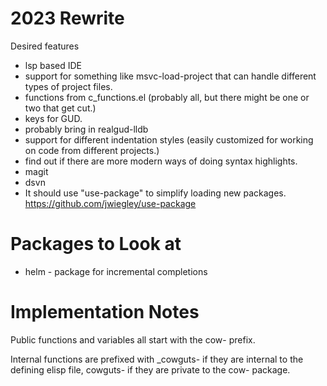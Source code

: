 # 2023 Rewrite

Desired features
- lsp based IDE
- support for something like msvc-load-project that can handle different types of project files.
- functions from c_functions.el (probably all, but there might be one or two that get cut.)
- keys for GUD.
- probably bring in realgud-lldb
- support for different indentation styles (easily customized for working on code from different projects.)
- find out if there are more modern ways of doing syntax highlights.
- magit
- dsvn
- It should use "use-package" to simplify loading new packages. https://github.com/jwiegley/use-package



# Packages to Look at

- helm - package for incremental completions 


# Implementation Notes
 
Public functions and variables all start with the cow- prefix. 

Internal functions are prefixed with _cowguts- if they are internal to
the defining elisp file, cowguts- if they are private to the cow-
package.

